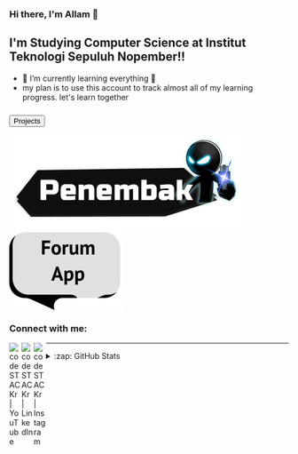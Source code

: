 ### Hi there, I'm Allam 👋

## I'm Studying Computer Science at Institut Teknologi Sepuluh Nopember!!

- 🌱 I’m currently learning everything 🤣
- my plan is to use this account to track almost all of my learning progress. let's learn together


### <button>Projects</button>

[<img src="pics/Penembak.png" alt="Penembak" style="display: flex;" />](https://github.com/widigdacahya/T-Rex_ucul/tree/main/FinalProject)
[<img src="pics/ForumApp.png" alt="Forum App" style="display: flex;" />](https://github.com/Allam0053/ForumApp)

### Connect with me:

[<img align="left" alt="codeSTACKr | YouTube" width="22px" src="https://cdn.jsdelivr.net/npm/simple-icons@v3/icons/youtube.svg" />][youtube]
[<img align="left" alt="codeSTACKr | LinkedIn" width="22px" src="https://cdn.jsdelivr.net/npm/simple-icons@v3/icons/linkedin.svg" />][linkedin]
[<img align="left" alt="codeSTACKr | Instagram" width="22px" src="https://cdn.jsdelivr.net/npm/simple-icons@v3/icons/instagram.svg" />][instagram]

---

<details>
  <summary>:zap: GitHub Stats</summary>

  <img align="left" alt="codeSTACKr's GitHub Stats" src="https://github-readme-stats.codestackr.vercel.app/api?username=Allam0053&show_icons=true&hide_border=true" />

</details>

[youtube]: https://www.youtube.com/channel/UCHsFTl3vTgcssasrbSWOKlQ
[instagram]: https://instagram.com/alt_rof
[linkedin]: https://www.linkedin.com/in/allam-taju-sarof-34a2151b4/
